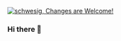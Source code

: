 [![schwesig, Changes are Welcome!](https://pimp-my-readme.webapp.io/pimp-my-readme/wavy-banner?subtitle=Changes%20are%20Welcome%21&title=schwesig)](https://pimp-my-readme.webapp.io)

### Hi there 👋

<!--
**schwesig/schwesig** is a ✨ _special_ ✨ repository because its `README.md` (this file) appears on your GitHub profile.

Here are some ideas to get you started:

- 🔭 I’m currently working on ...
- 🌱 I’m currently learning ...
- 👯 I’m looking to collaborate on ...
- 🤔 I’m looking for help with ...
- 💬 Ask me about ...
- 📫 How to reach me: ...
- 😄 Pronouns: ...
- ⚡ Fun fact: ...
-->

